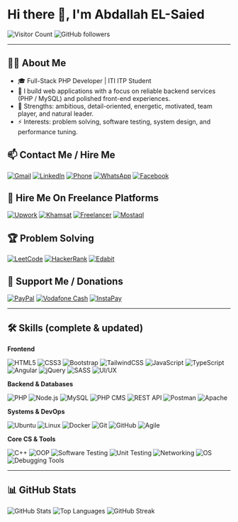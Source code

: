 # Hi there 👋, I'm Abdallah EL-Saied

![Visitor Count](https://komarev.com/ghpvc/?username=Abdallah-EL-Saied&color=blue)
![GitHub followers](https://img.shields.io/github/followers/Abdallah-EL-Saied?style=social)

---

## 👨‍💻 About Me
- 🎓 Full-Stack PHP Developer | ITI ITP Student  
- 💼 I build web applications with a focus on reliable backend services (PHP / MySQL) and polished front-end experiences.  
- 🧩 Strengths: ambitious, detail-oriented, energetic, motivated, team player, and natural leader.  
- ⚡ Interests: problem solving, software testing, system design, and performance tuning.

## 📫 Contact Me / Hire Me
[![Gmail](https://img.shields.io/badge/Gmail-abdallahalsabaa.pu.2021@gmail.com-D14836?logo=gmail&logoColor=white&style=flat)](mailto:abdallahalsabaa.pu.2021@gmail.com)
[![LinkedIn](https://img.shields.io/badge/LinkedIn-AbdallahElsaied-0A66C2?logo=linkedin&logoColor=white&style=flat)](https://linkedin.com/in/abdallahelsaied)
[![Phone](https://img.shields.io/badge/Phone-01095928815-green?logo=whatsapp&logoColor=white&style=flat)](tel:+201095928815)
[![WhatsApp](https://img.shields.io/badge/WhatsApp-01095992815-green?logo=whatsapp&logoColor=white&style=flat)](https://wa.me/20109592815)
[![Facebook](https://img.shields.io/badge/Facebook-CapSaied121-1877F2?logo=facebook&logoColor=white&style=flat)](https://www.facebook.com/CapSaied121)

## 💼 Hire Me On Freelance Platforms
[![Upwork](https://img.shields.io/badge/Upwork-AbdallahElsaied-1DBF73?logo=upwork&logoColor=white&style=flat)](https://www.upwork.com/freelancers/~01ca3ead60384750da)
[![Khamsat](https://img.shields.io/badge/Khamsat-AbdallahElsaied-FFB200?logo=khamsat&logoColor=white&style=flat)](https://www.khamsat.com/user/abdallahelsaied)
[![Freelancer](https://img.shields.io/badge/Freelancer-Abdallah4elsaied-0080FF?logo=freelancer&logoColor=white&style=flat)](https://www.freelancer.com/u/abdallah4elsaie)
[![Mostaql](https://img.shields.io/badge/Mostaql-A_ELSaied-0072C6?logo=mostaql&logoColor=white&style=flat)](https://mostaql.com/u/A_ELSaied)

## 🏆 Problem Solving
[![LeetCode](https://img.shields.io/badge/LeetCode-ABDALLAHELSAIED-orange?style=flat)](https://leetcode.com/u/abdallahelsaied/)
[![HackerRank](https://img.shields.io/badge/HackerRank-AbdallahElsaied-brightgreen?style=flat)](https://www.hackerrank.com/profile/AbdallahElsaied)
[![Edabit](https://img.shields.io/badge/Edabit-AbdallahElsaied-blue?style=flat)](https://edabit.com/user/r3KTh4EsW9vQPFRma)

## 💖 Support Me / Donations
[![PayPal](https://img.shields.io/badge/PayPal-Support-blue?logo=paypal&logoColor=white&style=flat)](https://paypal.me/abdallahalsabaa)
[![Vodafone Cash](https://img.shields.io/badge/VodafoneCash-01095592881-red?logo=vodafone&logoColor=white&style=flat)](tel:+201095928815)
[![InstaPay](https://img.shields.io/badge/InstaPay-alex-abdallah-elsaied@instapay-blue?style=flat)](mailto:alex-abdallah-elsaied@instapay)

---

## 🛠️ Skills (complete & updated)

**Frontend**
<p>
  <img src="https://img.shields.io/badge/HTML5-orange?logo=html5&logoColor=white" alt="HTML5"/>
  <img src="https://img.shields.io/badge/CSS3-blue?logo=css3&logoColor=white" alt="CSS3"/>
  <img src="https://img.shields.io/badge/Bootstrap-purple?logo=bootstrap&logoColor=white" alt="Bootstrap"/>
  <img src="https://img.shields.io/badge/TailwindCSS-teal?logo=tailwindcss&logoColor=white" alt="TailwindCSS"/>
  <img src="https://img.shields.io/badge/JavaScript-yellow?logo=javascript&logoColor=black" alt="JavaScript"/>
  <img src="https://img.shields.io/badge/TypeScript-blue?logo=typescript&logoColor=white" alt="TypeScript"/>
  <img src="https://img.shields.io/badge/Angular-red?logo=angular&logoColor=white" alt="Angular"/>
  <img src="https://img.shields.io/badge/jQuery-blue?logo=jquery&logoColor=white" alt="jQuery"/>
  <img src="https://img.shields.io/badge/SASS-pink?logo=sass&logoColor=white" alt="SASS"/>
  <img src="https://img.shields.io/badge/UI/UX-blue" alt="UI/UX"/>
</p>

**Backend & Databases**
<p>
  <img src="https://img.shields.io/badge/PHP-purple?logo=php&logoColor=white" alt="PHP"/>
  <img src="https://img.shields.io/badge/Node.js-green?logo=node.js&logoColor=white" alt="Node.js"/>
  <img src="https://img.shields.io/badge/MySQL-blue?logo=mysql&logoColor=white" alt="MySQL"/>
  <img src="https://img.shields.io/badge/PHP_CMS-orange" alt="PHP CMS"/>
  <img src="https://img.shields.io/badge/REST_API-orange" alt="REST API"/>
  <img src="https://img.shields.io/badge/Postman-red?logo=postman&logoColor=white" alt="Postman"/>
  <img src="https://img.shields.io/badge/Apache-red?logo=apache&logoColor=white" alt="Apache"/>
</p>

**Systems & DevOps**
<p>
  <img src="https://img.shields.io/badge/Ubuntu-orange?logo=ubuntu&logoColor=white" alt="Ubuntu"/>
  <img src="https://img.shields.io/badge/Linux-black?logo=linux&logoColor=white" alt="Linux"/>
  <img src="https://img.shields.io/badge/Docker-blue?logo=docker&logoColor=white" alt="Docker"/>
  <img src="https://img.shields.io/badge/Git-orange?logo=git&logoColor=white" alt="Git"/>
  <img src="https://img.shields.io/badge/GitHub-black?logo=github&logoColor=white" alt="GitHub"/>
  <img src="https://img.shields.io/badge/Agile-blue" alt="Agile"/>
</p>

**Core CS & Tools**
<p>
  <img src="https://img.shields.io/badge/C++-blue?logo=c%2B%2B&logoColor=white" alt="C++"/>
  <img src="https://img.shields.io/badge/OOP-lightgrey" alt="OOP"/>
  <img src="https://img.shields.io/badge/Software_Testing-red" alt="Software Testing"/>
  <img src="https://img.shields.io/badge/Unit_Testing-purple" alt="Unit Testing"/>
  <img src="https://img.shields.io/badge/Networking-blue" alt="Networking"/>
  <img src="https://img.shields.io/badge/OS-lightgrey" alt="OS"/>
  <img src="https://img.shields.io/badge/Debugging-tools-yellow" alt="Debugging Tools"/>
</p>

---

## 📊 GitHub Stats
![GitHub Stats](https://github-readme-stats.vercel.app/api?username=Abdallah-EL-Saied&show_icons=true&theme=radical&count_private=true&hide_title=true&hide_border=true&height=150)
![Top Languages](https://github-readme-stats.vercel.app/api/top-langs/?username=Abdallah-EL-Saied&layout=compact&theme=radical&hide_border=true&height=150)
![GitHub Streak](https://github-readme-streak-stats.herokuapp.com/?user=Abdallah-EL-Saied&theme=radical&hide_border=true&height=150)
